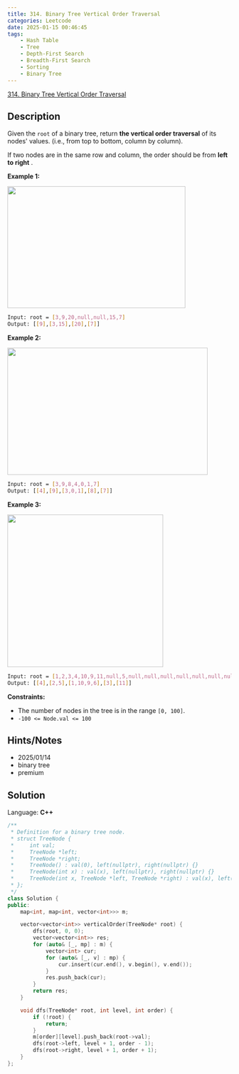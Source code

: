```yaml
---
title: 314. Binary Tree Vertical Order Traversal
categories: Leetcode
date: 2025-01-15 00:46:45
tags:
    - Hash Table
    - Tree
    - Depth-First Search
    - Breadth-First Search
    - Sorting
    - Binary Tree
---
```


[314. Binary Tree Vertical Order Traversal](https://leetcode.com/problems/binary-tree-vertical-order-traversal/description/?envType=company&envId=facebook&favoriteSlug=facebook-three-months)

## Description

Given the `root` of a binary tree, return **the vertical order traversal**  of its nodes' values. (i.e., from top to bottom, column by column).

If two nodes are in the same row and column, the order should be from **left to right** .

**Example 1:**

<img alt="" src="https://assets.leetcode.com/uploads/2024/09/23/image1.png" style="width: 400px; height: 273px;">

```bash
Input: root = [3,9,20,null,null,15,7]
Output: [[9],[3,15],[20],[7]]
```

**Example 2:**

<img alt="" src="https://assets.leetcode.com/uploads/2024/09/23/image3.png" style="width: 450px; height: 285px;">

```bash
Input: root = [3,9,8,4,0,1,7]
Output: [[4],[9],[3,0,1],[8],[7]]
```

**Example 3:**

<img alt="" src="https://assets.leetcode.com/uploads/2024/09/23/image2.png" style="width: 350px; height: 342px;">

```bash
Input: root = [1,2,3,4,10,9,11,null,5,null,null,null,null,null,null,null,6]
Output: [[4],[2,5],[1,10,9,6],[3],[11]]
```

**Constraints:**

- The number of nodes in the tree is in the range `[0, 100]`.
- `-100 <= Node.val <= 100`

## Hints/Notes

- 2025/01/14
- binary tree
- premium

## Solution

Language: **C++**

```C++
/**
 * Definition for a binary tree node.
 * struct TreeNode {
 *     int val;
 *     TreeNode *left;
 *     TreeNode *right;
 *     TreeNode() : val(0), left(nullptr), right(nullptr) {}
 *     TreeNode(int x) : val(x), left(nullptr), right(nullptr) {}
 *     TreeNode(int x, TreeNode *left, TreeNode *right) : val(x), left(left), right(right) {}
 * };
 */
class Solution {
public:
    map<int, map<int, vector<int>>> m;

    vector<vector<int>> verticalOrder(TreeNode* root) {
        dfs(root, 0, 0);
        vector<vector<int>> res;
        for (auto& [_, mp] : m) {
            vector<int> cur;
            for (auto& [_, v] : mp) {
                cur.insert(cur.end(), v.begin(), v.end());
            }
            res.push_back(cur);
        }
        return res;
    }

    void dfs(TreeNode* root, int level, int order) {
        if (!root) {
            return;
        }
        m[order][level].push_back(root->val);
        dfs(root->left, level + 1, order - 1);
        dfs(root->right, level + 1, order + 1);
    }
};
```
